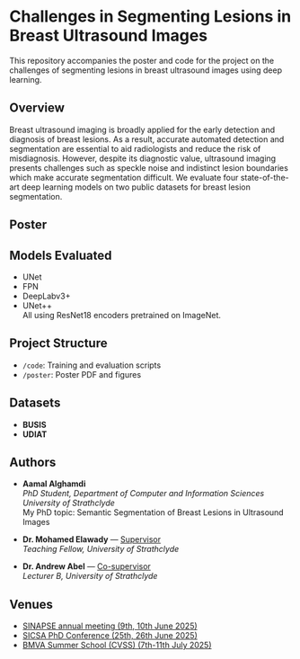 # Challenges in Segmenting Lesions in Breast Ultrasound Images

This repository accompanies the poster and code for the project on the challenges of segmenting lesions in breast ultrasound images using deep learning.

## Overview
Breast ultrasound imaging is broadly applied for the early detection and diagnosis of breast lesions. As a result, accurate automated detection and segmentation are essential to aid radiologists and reduce the risk of misdiagnosis. However, despite its diagnostic value, ultrasound imaging presents challenges such as speckle noise and indistinct lesion boundaries which make accurate segmentation difficult. We evaluate four state-of-the-art deep learning models on two public datasets for breast lesion segmentation.


## Poster
<!-- See `poster/Challenges_Breast_Ultrasound_Segmentation.pdf` for the summary of results and methods. -->

## Models Evaluated
- UNet
- FPN
- DeepLabv3+ 
- UNet++  
All using ResNet18 encoders pretrained on ImageNet.

## Project Structure
- `/code`: Training and evaluation scripts
- `/poster`: Poster PDF and figures

## Datasets
- **BUSIS**
- **UDIAT**

## Authors
- **Aamal Alghamdi**  
  *PhD Student, Department of Computer and Information Sciences*  
  *University of Strathclyde*  
  My PhD topic: Semantic Segmentation of Breast Lesions in Ultrasound Images
  
- **Dr. Mohamed Elawady** — [Supervisor](https://pureportal.strath.ac.uk/en/persons/mohamed-elawady)  
  *Teaching Fellow, University of Strathclyde*

- **Dr. Andrew Abel** — [Co-supervisor](https://pureportal.strath.ac.uk/en/persons/andrew-abel)  
  *Lecturer B, University of Strathclyde*

## Venues 
- [SINAPSE annual meeting (9th, 10th June 2025)](https://www.sinapse.ac.uk/events/sinapse-asm-2025-aberdeen/)
- [SICSA PhD Conference (25th, 26th June 2025)](https://www.sicsa.ac.uk/event/sicsa-phd-conference-2025/)
- [BMVA Summer School (CVSS) (7th-11th July 2025)](https://cvss.bmva.org/)


